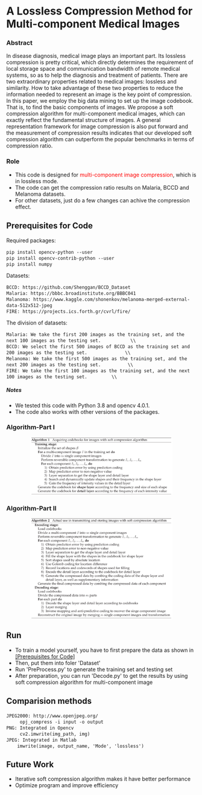 # A Lossless Compression Method for Multi-component Medical Images

### Abstract

In disease diagnosis, medical image plays an important part. Its lossless compression is pretty critical, which directly
 determines the requirement of local storage space and communication bandwidth of remote medical systems, so as to help 
 the diagnosis and treatment of patients. There are two extraordinary properties related to medical images: lossless and 
 similarity. How to take advantage of these two properties to reduce the information needed to represent an image is the 
 key point of compression. In this paper, we employ the big data mining to set up the image codebook. That is, to find 
 the basic components of images. We propose a soft compression algorithm for multi-component medical images, which can 
 exactly reflect the fundamental structure of images. A general representation framework for image compression is also 
 put forward and the measurement of compression results indicates that our developed soft compression algorithm can 
 outperform the popular benchmarks in terms of compression ratio.

### Role
- This code is designed for <font color='red'> multi-component image compression</font>, which is in lossless mode. 
- The code can get the compression ratio results on Malaria, BCCD and Melanoma datasets.
- For other datasets, just do a few changes can achive the compression effect.

## Prerequisites for Code

Required packages:
```
pip install opencv-python --user
pip install opencv-contrib-python --user
pip install numpy
```

Datasets:

```
BCCD: https://github.com/Shenggan/BCCD_Dataset
Malaria: https://bbbc.broadinstitute.org/BBBC041
Malanoma: https://www.kaggle.com/shonenkov/melanoma-merged-external-data-512x512-jpeg
FIRE: https://projects.ics.forth.gr/cvrl/fire/
```
The division of datasets:
```
Malaria: We take the first 200 images as the training set, and the next 100 images as the testing set.           \\
BCCD: We select the first 500 images of BCCD as the training set and 200 images as the testing set.              \\
Melanoma: We take the first 500 images as the training set, and the next 200 images as the testing set.          \\
FIRE: We take the first 100 images as the training set, and the next 100 images as the testing set.         \\
```
##### Notes
- We tested this code with Python 3.8 and opencv 4.0.1.
- The code also works with other versions of the packages.

### Algorithm-Part I
<div align="center">
  <img src='Figures/algorithm1.png' width="75%"/>
</div>

### Algorithm-Part II
<div align="center">
  <img src='Figures/algorithm2.png' width="75%"/>
</div>

## Run
- To train a model yourself, you have to first prepare the data as shown in [[Prerequisites for Code]](#prerequisites-for-code)
- Then, put them into foler 'Dataset'
- Run 'PreProcess.py' to generate the training set and testing set
- After preparation, you can run 'Decode.py' to get the results by using soft compression algorithm for multi-component image



## Comparision methods
```
JPEG2000: http://www.openjpeg.org/
     opj_compress -i input -o output
PNG: Integrated in Opencv 
     cv2.imwrite(img_path, img)
JPEG: Integrated in Matlab
    imwrite(image, output_name, 'Mode', 'lossless')
```

## Future Work

- Iterative soft compression algorithm makes it have better performance
- Optimize program and improve efficiency


